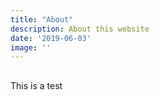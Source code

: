 ```yaml
---
title: "About"
description: About this website
date: '2019-06-03'
image: ''
---
```


##
This is a test
